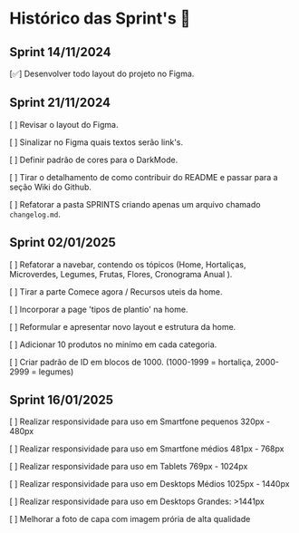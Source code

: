# Histórico das Sprint's 🥦

## Sprint 14/11/2024

[✅] Desenvolver todo layout do projeto no Figma.

## Sprint 21/11/2024

[ ] Revisar o layout do Figma.

[ ] Sinalizar no Figma quais textos serão link's.

[ ] Definir padrão de cores para o DarkMode.

[ ] Tirar o detalhamento de como contribuir do README e passar para a seção Wiki do Github.

[ ] Refatorar a pasta SPRINTS criando apenas um arquivo chamado `changelog.md`.

## Sprint 02/01/2025

[ ] Refatorar a navebar, contendo os tópicos (Home, Hortaliças, Microverdes, Legumes, Frutas, Flores, Cronograma Anual ).

[ ] Tirar a parte Comece agora / Recursos uteis da home.

[ ] Incorporar a page 'tipos de plantio' na home.

[ ] Reformular e apresentar novo layout e estrutura da home.

[ ] Adicionar 10 produtos no minímo em cada categoria.

[ ] Criar padrão de ID em blocos de 1000. (1000-1999 = hortaliça, 2000-2999 = legumes)

## Sprint 16/01/2025

[ ] Realizar responsividade para uso em Smartfone pequenos 320px - 480px

[ ] Realizar responsividade para uso em Smartfone médios 481px - 768px

[ ] Realizar responsividade para uso em Tablets 769px - 1024px

[ ] Realizar responsividade para uso em Desktops Médios 1025px - 1440px

[ ] Realizar responsividade para uso em Desktops Grandes: >1441px

[ ] Melhorar a foto de capa com imagem prória de alta qualidade

